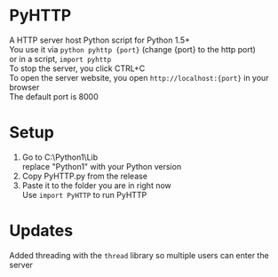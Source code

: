 # PyHTTP
A HTTP server host Python script for Python 1.5+ <br>
You use it via ```python pyhttp {port}``` (change {port} to the http port) <br>
or in a script, ```import pyhttp``` <br>
To stop the server, you click CTRL+C <br>
To open the server website, you open ```http://localhost:{port}``` in your browser <br>
The default port is 8000 <br>
# Setup <br>
1. Go to C:\Python1\Lib <br>
   replace "Python1" with your Python version <Br>
2. Copy PyHTTP.py from the release <br>
3. Paste it to the folder you are in right now <br>
Use ```import PyHTTP``` to run PyHTTP <Br>
# Updates
Added threading with the ```thread``` library so multiple users can enter the server <br>
